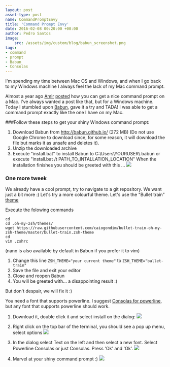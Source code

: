 ```yaml
---
layout: post
asset-type: post
name: CommandPromptEnvy
title: 'Command Prompt Envy'
date: 2016-02-08 00:20:00 +00:00
author: Pedro Santos
image:
    src: /assets/img/custom/blog/babun_screenshot.png
tags:
- command 
- prompt
- Babun
- Consolas
---
```


I'm spending my time between Mac OS and Windows, and when I go back to my Windows machine I always feel the lack of my Mac command prompt. 

Almost a year ago [Amir](https://twitter.com/amirbazazi) [posted](http://codurance.com/2015/03/16/installing-zprezto-a-quick-guide/) how you can get a nice command prompt on a Mac. I've always wanted a post like that, but for a Windows machine. Today I stumbled upon [Babun](http://babun.github.io/), gave it a try and TADA! I was able to get a command prompt exactly like the one I have on my Mac.

###Follow these steps to get your shiny Windows command prompt:
1. Download Babun from http://babun.github.io/ (272 MB) 
 (Do not use Google Chrome to download since, for some reason, it will download the file but marks it as unsafe and deletes it).
2. Unzip the downloaded archive
3. Execute "install.bat" to install Babun to C:\Users\YOURUSER\\.babun or execute "install.bat /t PATH_TO_INTALLATION_LOCATION"
 When the installation finishes you should be greeted with this ... <img src="https://raw.githubusercontent.com/babun/babun.github.io/master/images/screenshots/screen_welcome.png" class="img img-responsive style-screengrab ">

### One more tweek
We already have a cool prompt, try to navigate to a git repository. We want just a bit more :) Let's try a more colourful theme.
Let's use the "Bullet train" [theme](https://github.com/caiogondim/bullet-train-oh-my-zsh-theme)

Execute the folowing commands
 ```
 cd
 cd .oh-my-zsh/themes/
 wget https://raw.githubusercontent.com/caiogondim/bullet-train-oh-my-zsh-theme/master/bullet-train.zsh-theme
 cd
 vim .zshrc 
 ```
 (nano is also available by default in Babun if you prefer it to vim)
 
1. Change this line ```ZSH_THEME="your current theme"``` to ```ZSH_THEME="bullet-train"```
2. Save the file and exit your editor
3. Close and reopen Babun
4. You will be greeted with... a disappointing result :( 

But don't despair, we will fix it :)

You need a font that supports powerline. I suggest [Consolas for powerline](https://github.com/runsisi/consolas-font-for-powerline), but any font that supports powerline should work. 

1. Download it, double click it and select install on the dialog: <img src="http://imgur.com/0vQXJyS.png" class="img img-responsive style-screengrab">

2. Right click on the top bar of the terminal, you should see a pop up menu, select options <img src="http://imgur.com/GQjMkDe.png" class="img img-responsive style-screengrab">

3. In the dialog select Text on the left and then select a new font. Select Powerline Consolas or just Consolas. Press 'Ok' and 'Ok'. <img src="http://imgur.com/I0KnSVi.png" class="img img-responsive style-screengrab">

4. Marvel at your shiny command prompt :) <img src="http://imgur.com/41klopT.png" class="img img-responsive style-screengrab">
